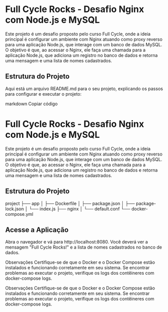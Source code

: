 # Full Cycle Rocks - Desafio Nginx com Node.js e MySQL

Este projeto é um desafio proposto pelo curso Full Cycle, onde a ideia principal é configurar um ambiente com Nginx atuando como proxy reverso para uma aplicação Node.js, que interage com um banco de dados MySQL. O objetivo é que, ao acessar o Nginx, ele faça uma chamada para a aplicação Node.js, que adiciona um registro no banco de dados e retorna uma mensagem e uma lista de nomes cadastrados.

## Estrutura do Projeto


Aqui está um arquivo README.md para o seu projeto, explicando os passos para configurar e executar o projeto:

markdown
Copiar código
# Full Cycle Rocks - Desafio Nginx com Node.js e MySQL

Este projeto é um desafio proposto pelo curso Full Cycle, onde a ideia principal é configurar um ambiente com Nginx atuando como proxy reverso para uma aplicação Node.js, que interage com um banco de dados MySQL. O objetivo é que, ao acessar o Nginx, ele faça uma chamada para a aplicação Node.js, que adiciona um registro no banco de dados e retorna uma mensagem e uma lista de nomes cadastrados.

## Estrutura do Projeto

project
├── app
│ ├── Dockerfile
│ ├── package.json
│ ├── package-lock.json
│ └── index.js
├── nginx
│ └── default.conf
└── docker-compose.yml


## Acesse a Aplicação
Abra o navegador e vá para http://localhost:8080. Você deverá ver a mensagem "Full Cycle Rocks!" e a lista de nomes cadastrados no banco de dados.

Observações
Certifique-se de que o Docker e o Docker Compose estão instalados e funcionando corretamente em seu sistema.
Se encontrar problemas ao executar o projeto, verifique os logs dos contêineres com docker-compose logs.

Observações
Certifique-se de que o Docker e o Docker Compose estão instalados e funcionando corretamente em seu sistema.
Se encontrar problemas ao executar o projeto, verifique os logs dos contêineres com docker-compose logs.